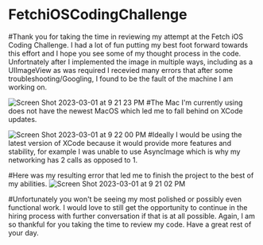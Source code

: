 # FetchiOSCodingChallenge
#Thank you for taking the time in reviewing my attempt at the Fetch iOS Coding Challenge. I had a lot of fun putting my best foot forward towards this effort and I hope you see some of my thought process in the code. Unfortnately after I implemented the image in multiple ways, including as a UIImageView as was required I recevied many errors that after some troubleshooting/Googling, I found to be the fault of the machine I am working on. 

![Screen Shot 2023-03-01 at 9 21 23 PM](https://user-images.githubusercontent.com/114269636/222332038-baad636a-02a4-402a-b312-a3193b62a40e.png)
#The Mac I'm currently using does not have the newest MacOS which led me to fall behind on XCode updates.

![Screen Shot 2023-03-01 at 9 22 00 PM](https://user-images.githubusercontent.com/114269636/222332108-867a7a84-9794-465e-b2eb-b63da6e6d34d.png)
#Ideally I would be using the latest version of XCode because it would provide more features and stability, for example I was unable to use AsyncImage which is why my networking has 2 calls as opposed to 1.

#Here was my resulting error that led me to finish the project to the best of my abilities. 
![Screen Shot 2023-03-01 at 9 21 02 PM](https://user-images.githubusercontent.com/114269636/222332226-407b5e56-888a-4ae0-a786-6f61191fae82.png)


#Unfortunately you won't be seeing my most polished or possibly even functional work. I would love to still get the opportunity to continue in the hiring process with further conversation if that is at all possible. Again, I am so thankful for you taking the time to review my code. Have a great rest of your day.
